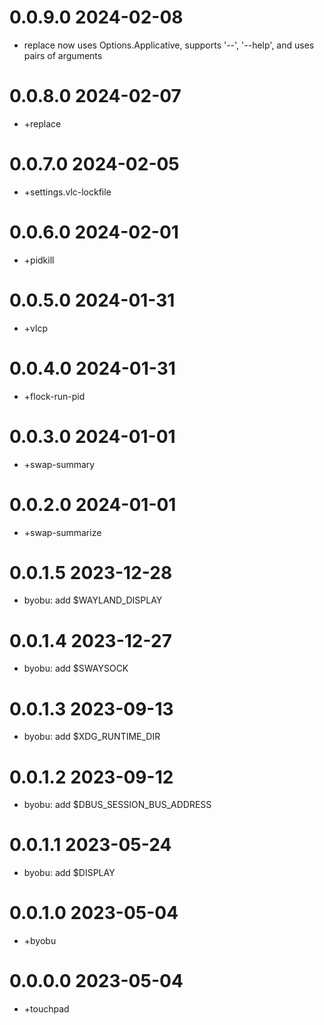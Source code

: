 0.0.9.0 2024-02-08
==================
- replace now uses Options.Applicative, supports '--', '--help', and uses pairs of
  arguments

0.0.8.0 2024-02-07
==================
- +replace

0.0.7.0 2024-02-05
==================
- +settings.vlc-lockfile

0.0.6.0 2024-02-01
==================
- +pidkill

0.0.5.0 2024-01-31
==================
- +vlcp

0.0.4.0 2024-01-31
==================
- +flock-run-pid

0.0.3.0 2024-01-01
==================
- +swap-summary

0.0.2.0 2024-01-01
==================
- +swap-summarize

0.0.1.5 2023-12-28
==================
- byobu: add $WAYLAND_DISPLAY

0.0.1.4 2023-12-27
==================
- byobu: add $SWAYSOCK

0.0.1.3 2023-09-13
==================
- byobu: add $XDG_RUNTIME_DIR

0.0.1.2 2023-09-12
==================
- byobu: add $DBUS_SESSION_BUS_ADDRESS

0.0.1.1 2023-05-24
==================
- byobu: add $DISPLAY

0.0.1.0 2023-05-04
==================
- +byobu

0.0.0.0 2023-05-04
===================
- +touchpad
